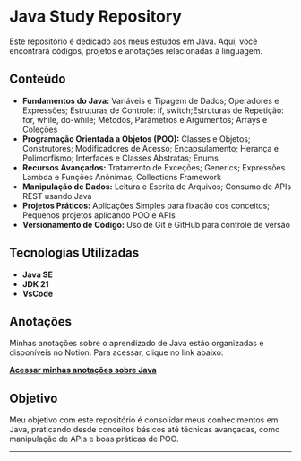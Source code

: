 # Java Study Repository

Este repositório é dedicado aos meus estudos em Java. Aqui, você encontrará códigos, projetos e anotações relacionadas à linguagem.

## Conteúdo
- **Fundamentos do Java:** 
      Variáveis e Tipagem de Dados; Operadores e Expressões; Estruturas de Controle: if, switch;Estruturas de Repetição: for, while, do-while; Métodos, Parâmetros e Argumentos; Arrays e Coleções
- **Programação Orientada a Objetos (POO):** 
      Classes e Objetos; Construtores; Modificadores de Acesso; Encapsulamento; Herança e Polimorfismo; Interfaces e Classes Abstratas; Enums
- **Recursos Avançados:**
      Tratamento de Exceções; Generics; Expressões Lambda e Funções Anônimas; Collections Framework
- **Manipulação de Dados:**
      Leitura e Escrita de Arquivos; Consumo de APIs REST usando Java
- **Projetos Práticos:**
      Aplicações Simples para fixação dos conceitos; Pequenos projetos aplicando POO e APIs
- **Versionamento de Código:**
      Uso de Git e GitHub para controle de versão

## Tecnologias Utilizadas <!-- Criando Varios conflitos -->

- **Java SE**
- **JDK 21** 
- **VsCode**

## Anotações <!-- Criando Varios conflitos -->

Minhas anotações sobre o aprendizado de Java estão organizadas e disponíveis no Notion. Para acessar, clique no link abaixo: <!-- Criando Varios conflitos -->

[**Acessar minhas anotações sobre Java**](https://deeply-ground-9ba.notion.site/APRENDENDO-JAVA-17fdc85b4bc5803fba2beca5c4fc0056)

## Objetivo

Meu objetivo com este repositório é consolidar meus conhecimentos em Java, praticando desde conceitos básicos até técnicas avançadas, como manipulação de APIs e boas práticas de POO.

---

